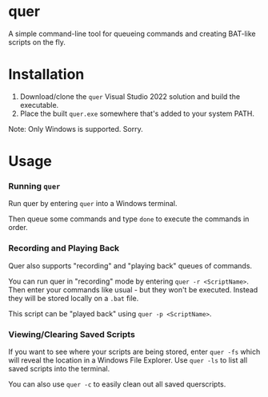 # quer

A simple command-line tool for queueing commands and creating BAT-like scripts on the fly.

# Installation

1. Download/clone the `quer` Visual Studio 2022 solution and build the executable.
2. Place the built `quer.exe` somewhere that's added to your system PATH.

Note: Only Windows is supported. Sorry.

# Usage

### Running `quer`

Run quer by entering `quer` into a Windows terminal. 

Then queue some commands and type `done` to execute the commands in order.

### Recording and Playing Back

Quer also supports "recording" and "playing back" queues of commands. 

You can run quer in "recording" mode by entering `quer -r <ScriptName>`. Then enter your commands like usual - but they won't be executed. Instead they will be stored locally on a `.bat` file. 

This script can be "played back" using `quer -p <ScriptName>`.

### Viewing/Clearing Saved Scripts

If you want to see where your scripts are being stored, enter `quer -fs` which will reveal the location in a Windows File Explorer. Use `quer -ls` to list all saved scripts into the terminal.

You can also use `quer -c` to easily clean out all saved querscripts.
